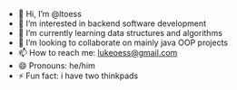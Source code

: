 - 👋 Hi, I’m @ltoess
- 👀 I’m interested in backend software development
- 🌱 I’m currently learning data structures and algorithms
- 💞️ I’m looking to collaborate on mainly java OOP projects
- 📫 How to reach me: lukeoess@gmail.com
- 😄 Pronouns: he/him
- ⚡ Fun fact: i have two thinkpads

<!---
ltoess/ltoess is a ✨ special ✨ repository because its `README.md` (this file) appears on your GitHub profile.
You can click the Preview link to take a look at your changes.
--->
